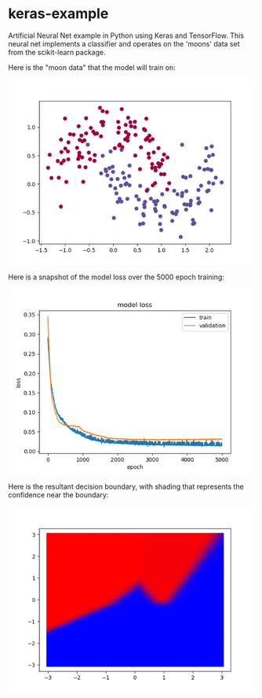 # keras-example
Artificial Neural Net example in Python using Keras and TensorFlow. This neural net implements a classifier and operates on the 'moons' data set from the scikit-learn package.

Here is the "moon data" that the model will train on:

![Moon Data](moon_data.png)

Here is a snapshot of the model loss over the 5000 epoch training:

![Training Loss](loss.png)

Here is the resultant decision boundary, with shading that represents the confidence near the boundary:

![Decision Boundary](decision_boundary.png)

